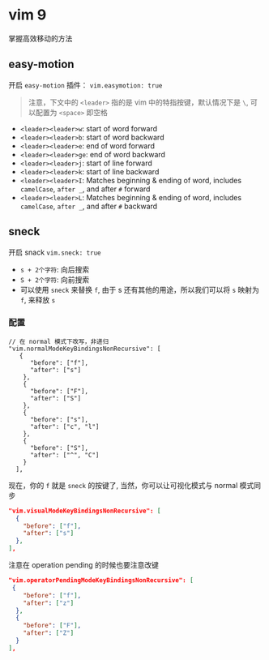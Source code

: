 # vim 9

掌握高效移动的方法

## easy-motion

开启 `easy-motion` 插件： `vim.easymotion: true`

> 注意，下文中的 `<leader>` 指的是 vim 中的特指按键，默认情况下是 `\`, 可以配置为 `<space>` 即空格

- `<leader><leader>w`: start of word forward
- `<leader><leader>b`: start of word backward
- `<leader><leader>e`: end of word forward
- `<leader><leader>ge`: end of word backward
- `<leader><leader>j`: start of line forward
- `<leader><leader>k`: start of line backward
- `<leader><leader>I`: Matches beginning & ending of word, includes `camelCase`, `after _`, and after `#` forward
- `<leader><leader>L`: Matches beginning & ending of word, includes `camelCase`, `after _`, and after `#` backward

## sneck

开启 snack `vim.sneck: true`

- `s + 2个字符`: 向后搜索 
- `S + 2个字符`: 向前搜索
- 可以使用 `sneck` 来替换 `f`, 由于 s 还有其他的用途，所以我们可以将 `s` 映射为 `f`, 来释放 `s`

### 配置

```jsonc
// 在 normal 模式下改写，非递归
"vim.normalModeKeyBindingsNonRecursive": [
   {
      "before": ["f"],
      "after": ["s"]
    },
    {
      "before": ["F"],
      "after": ["S"]
    },
    {
      "before": ["s"],
      "after": ["c", "l"]
    },
    {
      "before": ["S"],
      "after": ["^", "C"]
    }
  ],
```

现在，你的 `f` 就是 `sneck` 的按键了, 当然，你可以让可视化模式与 normal 模式同步

```json
"vim.visualModeKeyBindingsNonRecursive": [
  {
    "before": ["f"],
    "after": ["s"]
  },
],
```

注意在 operation pending 的时候也要注意改键 
```json
"vim.operatorPendingModeKeyBindingsNonRecursive": [
 {
    "before": ["f"],
    "after": ["z"]
  },
  {
    "before": ["F"],
    "after": ["Z"]
  }
],
```